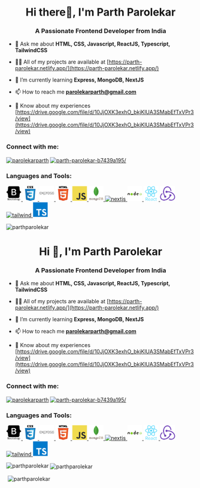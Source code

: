 <h1 align="center">Hi there👋, I'm Parth Parolekar</h1>
<h3 align="center">A Passionate Frontend Developer from India</h3>

- 💬 Ask me about **HTML, CSS, Javascript, ReactJS, Typescript, TailwindCSS**

- 👨‍💻 All of my projects are available at [https://parth-parolekar.netlify.app/](https://parth-parolekar.netlify.app/)

- 🌱 I’m currently learning **Express, MongoDB, NextJS**

- 📫 How to reach me **parolekarparth@gmail.com**

- 📄 Know about my experiences [https://drive.google.com/file/d/10JjOXK3exhO_bkjKlUA3SMabEfTxVPr3/view](https://drive.google.com/file/d/10JjOXK3exhO_bkjKlUA3SMabEfTxVPr3/view)

<h3 align="left">Connect with me:</h3>
<p align="left">
<a href="https://twitter.com/parolekarparth" target="blank"><img align="center" src="https://raw.githubusercontent.com/rahuldkjain/github-profile-readme-generator/master/src/images/icons/Social/twitter.svg" alt="parolekarparth" height="30" width="40" /></a>
<a href="https://linkedin.com/in/parth-parolekar-b7439a195/" target="blank"><img align="center" src="https://raw.githubusercontent.com/rahuldkjain/github-profile-readme-generator/master/src/images/icons/Social/linked-in-alt.svg" alt="parth-parolekar-b7439a195/" height="30" width="40" /></a>
</p>

<h3 align="left">Languages and Tools:</h3>
<p align="left"> <a href="https://getbootstrap.com" target="_blank" rel="noreferrer"> <img src="https://raw.githubusercontent.com/devicons/devicon/master/icons/bootstrap/bootstrap-plain-wordmark.svg" alt="bootstrap" width="40" height="40"/> </a> <a href="https://www.w3schools.com/css/" target="_blank" rel="noreferrer"> <img src="https://raw.githubusercontent.com/devicons/devicon/master/icons/css3/css3-original-wordmark.svg" alt="css3" width="40" height="40"/> </a> <a href="https://expressjs.com" target="_blank" rel="noreferrer"> <img src="https://raw.githubusercontent.com/devicons/devicon/master/icons/express/express-original-wordmark.svg" alt="express" width="40" height="40"/> </a> <a href="https://www.w3.org/html/" target="_blank" rel="noreferrer"> <img src="https://raw.githubusercontent.com/devicons/devicon/master/icons/html5/html5-original-wordmark.svg" alt="html5" width="40" height="40"/> </a> <a href="https://developer.mozilla.org/en-US/docs/Web/JavaScript" target="_blank" rel="noreferrer"> <img src="https://raw.githubusercontent.com/devicons/devicon/master/icons/javascript/javascript-original.svg" alt="javascript" width="40" height="40"/> </a> <a href="https://www.mongodb.com/" target="_blank" rel="noreferrer"> <img src="https://raw.githubusercontent.com/devicons/devicon/master/icons/mongodb/mongodb-original-wordmark.svg" alt="mongodb" width="40" height="40"/> </a> <a href="https://nextjs.org/" target="_blank" rel="noreferrer"> <img src="https://cdn.worldvectorlogo.com/logos/nextjs-2.svg" alt="nextjs" width="40" height="40"/> </a> <a href="https://nodejs.org" target="_blank" rel="noreferrer"> <img src="https://raw.githubusercontent.com/devicons/devicon/master/icons/nodejs/nodejs-original-wordmark.svg" alt="nodejs" width="40" height="40"/> </a> <a href="https://reactjs.org/" target="_blank" rel="noreferrer"> <img src="https://raw.githubusercontent.com/devicons/devicon/master/icons/react/react-original-wordmark.svg" alt="react" width="40" height="40"/> </a> <a href="https://redux.js.org" target="_blank" rel="noreferrer"> <img src="https://raw.githubusercontent.com/devicons/devicon/master/icons/redux/redux-original.svg" alt="redux" width="40" height="40"/> </a> <a href="https://tailwindcss.com/" target="_blank" rel="noreferrer"> <img src="https://www.vectorlogo.zone/logos/tailwindcss/tailwindcss-icon.svg" alt="tailwind" width="40" height="40"/> </a> <a href="https://www.typescriptlang.org/" target="_blank" rel="noreferrer"> <img src="https://raw.githubusercontent.com/devicons/devicon/master/icons/typescript/typescript-original.svg" alt="typescript" width="40" height="40"/> </a> </p>

<p><img align="center" src="https://github-readme-stats.vercel.app/api/top-langs?username=parthparolekar&show_icons=true&theme=synthwave&title_color=ee00ff&text_color=07edde&bg_color=060557&locale=en&layout=compact" alt="parthparolekar" /></p>

<h1 align="center">Hi 👋, I'm Parth Parolekar</h1>
<h3 align="center">A Passionate Frontend Developer from India</h3>

- 💬 Ask me about **HTML, CSS, Javascript, ReactJS, Typescript, TailwindCSS**

- 👨‍💻 All of my projects are available at [https://parth-parolekar.netlify.app/](https://parth-parolekar.netlify.app/)

- 🌱 I’m currently learning **Express, MongoDB, NextJS**

- 📫 How to reach me **parolekarparth@gmail.com**

- 📄 Know about my experiences [https://drive.google.com/file/d/10JjOXK3exhO_bkjKlUA3SMabEfTxVPr3/view](https://drive.google.com/file/d/10JjOXK3exhO_bkjKlUA3SMabEfTxVPr3/view)

<h3 align="left">Connect with me:</h3>
<p align="left">
<a href="https://twitter.com/parolekarparth" target="blank"><img align="center" src="https://raw.githubusercontent.com/rahuldkjain/github-profile-readme-generator/master/src/images/icons/Social/twitter.svg" alt="parolekarparth" height="30" width="40" /></a>
<a href="https://linkedin.com/in/parth-parolekar-b7439a195/" target="blank"><img align="center" src="https://raw.githubusercontent.com/rahuldkjain/github-profile-readme-generator/master/src/images/icons/Social/linked-in-alt.svg" alt="parth-parolekar-b7439a195/" height="30" width="40" /></a>
</p>

<h3 align="left">Languages and Tools:</h3>
<p align="left"> <a href="https://getbootstrap.com" target="_blank" rel="noreferrer"> <img src="https://raw.githubusercontent.com/devicons/devicon/master/icons/bootstrap/bootstrap-plain-wordmark.svg" alt="bootstrap" width="40" height="40"/> </a> <a href="https://www.w3schools.com/css/" target="_blank" rel="noreferrer"> <img src="https://raw.githubusercontent.com/devicons/devicon/master/icons/css3/css3-original-wordmark.svg" alt="css3" width="40" height="40"/> </a> <a href="https://expressjs.com" target="_blank" rel="noreferrer"> <img src="https://raw.githubusercontent.com/devicons/devicon/master/icons/express/express-original-wordmark.svg" alt="express" width="40" height="40"/> </a> <a href="https://www.w3.org/html/" target="_blank" rel="noreferrer"> <img src="https://raw.githubusercontent.com/devicons/devicon/master/icons/html5/html5-original-wordmark.svg" alt="html5" width="40" height="40"/> </a> <a href="https://developer.mozilla.org/en-US/docs/Web/JavaScript" target="_blank" rel="noreferrer"> <img src="https://raw.githubusercontent.com/devicons/devicon/master/icons/javascript/javascript-original.svg" alt="javascript" width="40" height="40"/> </a> <a href="https://www.mongodb.com/" target="_blank" rel="noreferrer"> <img src="https://raw.githubusercontent.com/devicons/devicon/master/icons/mongodb/mongodb-original-wordmark.svg" alt="mongodb" width="40" height="40"/> </a> <a href="https://nextjs.org/" target="_blank" rel="noreferrer"> <img src="https://cdn.worldvectorlogo.com/logos/nextjs-2.svg" alt="nextjs" width="40" height="40"/> </a> <a href="https://nodejs.org" target="_blank" rel="noreferrer"> <img src="https://raw.githubusercontent.com/devicons/devicon/master/icons/nodejs/nodejs-original-wordmark.svg" alt="nodejs" width="40" height="40"/> </a> <a href="https://reactjs.org/" target="_blank" rel="noreferrer"> <img src="https://raw.githubusercontent.com/devicons/devicon/master/icons/react/react-original-wordmark.svg" alt="react" width="40" height="40"/> </a> <a href="https://redux.js.org" target="_blank" rel="noreferrer"> <img src="https://raw.githubusercontent.com/devicons/devicon/master/icons/redux/redux-original.svg" alt="redux" width="40" height="40"/> </a> <a href="https://tailwindcss.com/" target="_blank" rel="noreferrer"> <img src="https://www.vectorlogo.zone/logos/tailwindcss/tailwindcss-icon.svg" alt="tailwind" width="40" height="40"/> </a> <a href="https://www.typescriptlang.org/" target="_blank" rel="noreferrer"> <img src="https://raw.githubusercontent.com/devicons/devicon/master/icons/typescript/typescript-original.svg" alt="typescript" width="40" height="40"/> </a> </p>

<p><img align="left" src="https://github-readme-stats.vercel.app/api/top-langs?username=parthparolekar&show_icons=true&theme=synthwave&title_color=ee00ff&text_color=07edde&bg_color=060557&locale=en&layout=compact" alt="parthparolekar" /></p>

<p>&nbsp;<img align="center" src="https://github-readme-stats.vercel.app/api?username=parthparolekar&show_icons=true&locale=en" alt="parthparolekar" /></p>


<p>&nbsp;<img align="center" src="https://github-readme-stats.vercel.app/api?username=parthparolekar&show_icons=true&locale=en&theme=synthwave&title_color=ee00ff&text_color=07edde&bg_color=060557&locale=en&layout=compact" alt="parthparolekar" /></p>
